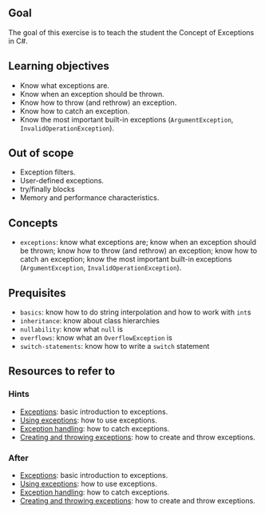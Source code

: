 ## Goal

The goal of this exercise is to teach the student the Concept of Exceptions in C#.

## Learning objectives

- Know what exceptions are.
- Know when an exception should be thrown.
- Know how to throw (and rethrow) an exception.
- Know how to catch an exception.
- Know the most important built-in exceptions (`ArgumentException`, `InvalidOperationException`).

## Out of scope

- Exception filters.
- User-defined exceptions.
- try/finally blocks
- Memory and performance characteristics.

## Concepts

- `exceptions`: know what exceptions are; know when an exception should be thrown; know how to throw (and rethrow) an exception; know how to catch an exception; know the most important built-in exceptions (`ArgumentException`, `InvalidOperationException`).

## Prequisites

- `basics`: know how to do string interpolation and how to work with `int`s
- `inheritance`: know about class hierarchies
- `nullability`: know what `null` is
- `overflows`: know what an `OverflowException` is
- `switch-statements`: know how to write a `switch` statement

## Resources to refer to

### Hints

- [Exceptions][exceptions]: basic introduction to exceptions.
- [Using exceptions][using-exceptions]: how to use exceptions.
- [Exception handling][exception-handling]: how to catch exceptions.
- [Creating and throwing exceptions][creating-and-throwing-exceptions]: how to create and throw exceptions.

### After

- [Exceptions][exceptions]: basic introduction to exceptions.
- [Using exceptions][using-exceptions]: how to use exceptions.
- [Exception handling][exception-handling]: how to catch exceptions.
- [Creating and throwing exceptions][creating-and-throwing-exceptions]: how to create and throw exceptions.

[exceptions]: https://docs.microsoft.com/en-us/dotnet/csharp/programming-guide/exceptions/
[using-exceptions]: https://docs.microsoft.com/en-us/dotnet/csharp/programming-guide/exceptions/using-exceptions
[exception-handling]: https://docs.microsoft.com/en-us/dotnet/csharp/programming-guide/exceptions/exception-handling
[creating-and-throwing-exceptions]: https://docs.microsoft.com/en-us/dotnet/csharp/programming-guide/exceptions/creating-and-throwing-exceptions
